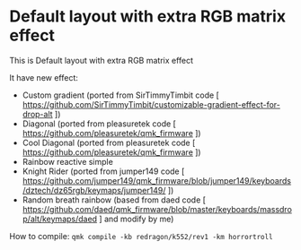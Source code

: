 # Default layout with extra RGB matrix effect

This is Default layout with extra RGB matrix effect

It have new effect:
- Custom gradient (ported from SirTimmyTimbit code [ https://github.com/SirTimmyTimbit/customizable-gradient-effect-for-drop-alt ])
- Diagonal (ported from pleasuretek code [ https://github.com/pleasuretek/qmk_firmware ])
- Cool Diagonal (ported from pleasuretek code [ https://github.com/pleasuretek/qmk_firmware ])
- Rainbow reactive simple
- Knight Rider (ported from jumper149 code [ https://github.com/jumper149/qmk_firmware/blob/jumper149/keyboards/dztech/dz65rgb/keymaps/jumper149/ ])
- Random breath rainbow (based from daed code [ https://github.com/daed/qmk_firmware/blob/master/keyboards/massdrop/alt/keymaps/daed ] and modify by me)

How to compile: `qmk compile -kb redragon/k552/rev1 -km horrortroll`
